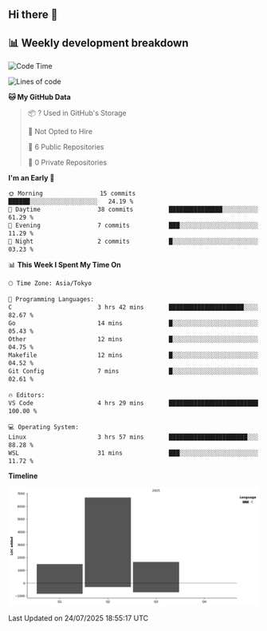 ## Hi there 👋

<!--
**mandakore/mandakore** is a ✨ _special_ ✨ repository because its `README.md` (this file) appears on your GitHub profile.

Here are some ideas to get you started:

- 🔭 I’m currently working on ...
- 🌱 I’m currently learning ...
- 👯 I’m looking to collaborate on ...
- 🤔 I’m looking for help with ...
- 💬 Ask me about ...
- 📫 How to reach me: ...
- 😄 Pronouns: ...
- ⚡ Fun fact: ...
-->

## 📊 Weekly development breakdown

<!--START_SECTION:waka-->
![Code Time](http://img.shields.io/badge/Code%20Time-95%20hrs%2035%20mins-blue)

![Lines of code](https://img.shields.io/badge/From%20Hello%20World%20I%27ve%20Written-9.8%20thousand%20lines%20of%20code-blue)

**🐱 My GitHub Data** 

> 📦 ? Used in GitHub's Storage 
 > 
> 🚫 Not Opted to Hire
 > 
> 📜 6 Public Repositories 
 > 
> 🔑 0 Private Repositories 
 > 
**I'm an Early 🐤** 

```text
🌞 Morning                15 commits          ██████░░░░░░░░░░░░░░░░░░░   24.19 % 
🌆 Daytime                38 commits          ███████████████░░░░░░░░░░   61.29 % 
🌃 Evening                7 commits           ███░░░░░░░░░░░░░░░░░░░░░░   11.29 % 
🌙 Night                  2 commits           █░░░░░░░░░░░░░░░░░░░░░░░░   03.23 % 
```


📊 **This Week I Spent My Time On** 

```text
🕑︎ Time Zone: Asia/Tokyo

💬 Programming Languages: 
C                        3 hrs 42 mins       █████████████████████░░░░   82.67 % 
Go                       14 mins             █░░░░░░░░░░░░░░░░░░░░░░░░   05.43 % 
Other                    12 mins             █░░░░░░░░░░░░░░░░░░░░░░░░   04.75 % 
Makefile                 12 mins             █░░░░░░░░░░░░░░░░░░░░░░░░   04.52 % 
Git Config               7 mins              █░░░░░░░░░░░░░░░░░░░░░░░░   02.61 % 

🔥 Editors: 
VS Code                  4 hrs 29 mins       █████████████████████████   100.00 % 

💻 Operating System: 
Linux                    3 hrs 57 mins       ██████████████████████░░░   88.28 % 
WSL                      31 mins             ███░░░░░░░░░░░░░░░░░░░░░░   11.72 % 
```

**Timeline**

![Lines of Code chart](https://raw.githubusercontent.com/mandakore/mandakore/main/assets/bar_graph.png)


 Last Updated on 24/07/2025 18:55:17 UTC
<!--END_SECTION:waka-->

